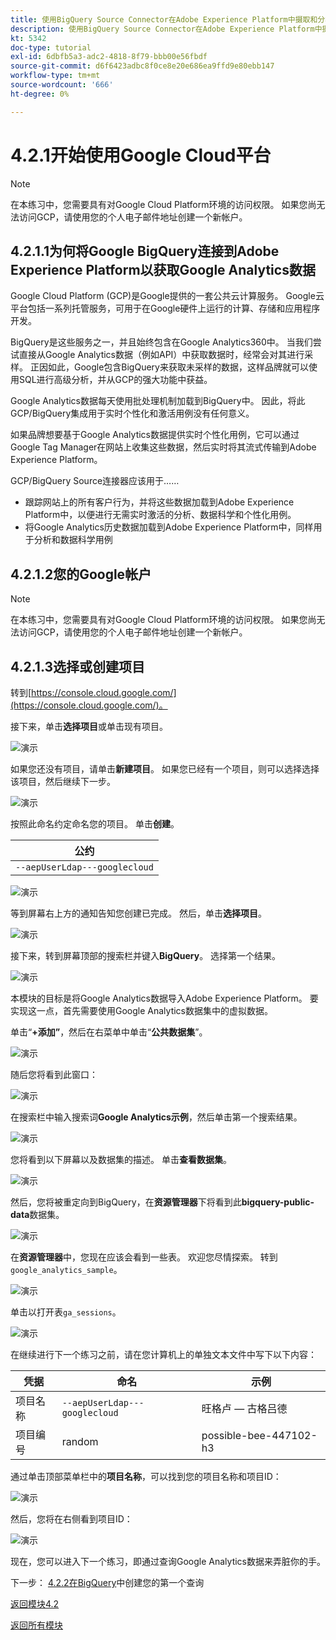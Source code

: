 ```yaml
---
title: 使用BigQuery Source Connector在Adobe Experience Platform中摄取和分析Google Analytics数据 — 创建您的Google Cloud Platform帐户
description: 使用BigQuery Source Connector在Adobe Experience Platform中摄取和分析Google Analytics数据 — 创建您的Google Cloud Platform帐户
kt: 5342
doc-type: tutorial
exl-id: 6dbfb5a3-adc2-4818-8f79-bbb00e56fbdf
source-git-commit: d6f6423adbc8f0ce8e20e686ea9ffd9e80ebb147
workflow-type: tm+mt
source-wordcount: '666'
ht-degree: 0%

---
```


# 4.2.1开始使用Google Cloud平台

>[!NOTE]
>
>在本练习中，您需要具有对Google Cloud Platform环境的访问权限。 如果您尚无法访问GCP，请使用您的个人电子邮件地址创建一个新帐户。

## 4.2.1.1为何将Google BigQuery连接到Adobe Experience Platform以获取Google Analytics数据

Google Cloud Platform (GCP)是Google提供的一套公共云计算服务。 Google云平台包括一系列托管服务，可用于在Google硬件上运行的计算、存储和应用程序开发。

BigQuery是这些服务之一，并且始终包含在Google Analytics360中。 当我们尝试直接从Google Analytics数据（例如API）中获取数据时，经常会对其进行采样。 正因如此，Google包含BigQuery来获取未采样的数据，这样品牌就可以使用SQL进行高级分析，并从GCP的强大功能中获益。

Google Analytics数据每天使用批处理机制加载到BigQuery中。 因此，将此GCP/BigQuery集成用于实时个性化和激活用例没有任何意义。

如果品牌想要基于Google Analytics数据提供实时个性化用例，它可以通过Google Tag Manager在网站上收集这些数据，然后实时将其流式传输到Adobe Experience Platform。

GCP/BigQuery Source连接器应该用于……

- 跟踪网站上的所有客户行为，并将这些数据加载到Adobe Experience Platform中，以便进行无需实时激活的分析、数据科学和个性化用例。
- 将Google Analytics历史数据加载到Adobe Experience Platform中，同样用于分析和数据科学用例

## 4.2.1.2您的Google帐户

>[!NOTE]
>
>在本练习中，您需要具有对Google Cloud Platform环境的访问权限。 如果您尚无法访问GCP，请使用您的个人电子邮件地址创建一个新帐户。

## 4.2.1.3选择或创建项目

转到[https://console.cloud.google.com/](https://console.cloud.google.com/)。

接下来，单击&#x200B;**选择项目**&#x200B;或单击现有项目。

![演示](./images/ex12.png)

如果您还没有项目，请单击&#x200B;**新建项目**。 如果您已经有一个项目，则可以选择选择该项目，然后继续下一步。

![演示](./images/ex1createproject.png)

按照此命名约定命名您的项目。 单击&#x200B;**创建**。

| 公约 |
| ----------------- |
| `--aepUserLdap---googlecloud` |

![演示](./images/ex13.png)

等到屏幕右上方的通知告知您创建已完成。 然后，单击&#x200B;**选择项目**。

![演示](./images/ex14.png)

接下来，转到屏幕顶部的搜索栏并键入&#x200B;**BigQuery**。 选择第一个结果。

![演示](./images/ex17.png)

本模块的目标是将Google Analytics数据导入Adobe Experience Platform。 要实现这一点，首先需要使用Google Analytics数据集中的虚拟数据。

单击“**+添加”**，然后在右菜单中单击“**公共数据集**”。

![演示](./images/ex118.png)

随后您将看到此窗口：

![演示](./images/ex119.png)

在搜索栏中输入搜索词&#x200B;**Google Analytics示例**，然后单击第一个搜索结果。

![演示](./images/ex120.png)

您将看到以下屏幕以及数据集的描述。 单击&#x200B;**查看数据集**。

![演示](./images/ex121.png)

然后，您将被重定向到BigQuery，在&#x200B;**资源管理器**&#x200B;下将看到此&#x200B;**bigquery-public-data**&#x200B;数据集。

![演示](./images/ex122a.png)

在&#x200B;**资源管理器**&#x200B;中，您现在应该会看到一些表。 欢迎您尽情探索。 转到`google_analytics_sample`。

![演示](./images/ex122.png)

单击以打开表`ga_sessions`。

![演示](./images/ex123.png)

在继续进行下一个练习之前，请在您计算机上的单独文本文件中写下以下内容：

| 凭据 | 命名 | 示例 |
| ----------------- |-------------| -------------|
| 项目名称 | `--aepUserLdap---googlecloud` | 旺格卢 — 古格吕德 |
| 项目编号 | random | possible-bee-447102-h3 |

通过单击顶部菜单栏中的&#x200B;**项目名称**，可以找到您的项目名称和项目ID：

![演示](./images/ex1projectMenu.png)

然后，您将在右侧看到项目ID：

![演示](./images/ex1projetcselection.png)

现在，您可以进入下一个练习，即通过查询Google Analytics数据来弄脏你的手。

下一步： [4.2.2在BigQuery](./ex2.md)中创建您的第一个查询

[返回模块4.2](./customer-journey-analytics-bigquery-gcp.md)

[返回所有模块](./../../../overview.md)
